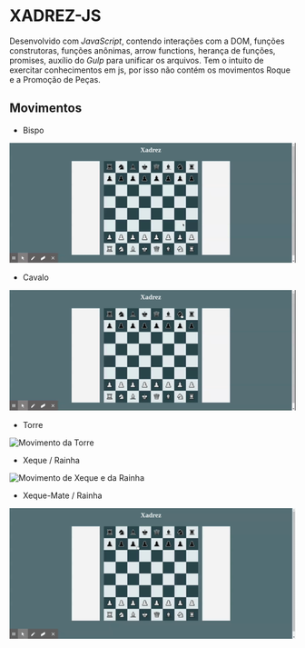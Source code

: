 # XADREZ-JS

Desenvolvido com *JavaScript*, contendo interações com a DOM, funções construtoras, funções anônimas, arrow functions, herança de funções, promises, auxílio do *Gulp* para unificar os arquivos. Tem o intuito de exercitar conhecimentos em js, por isso não contém os movimentos Roque e a Promoção de Peças. 

## Movimentos

- Bispo

![Movimento do Bispo](./src/assets/gifs/bispo.gif)

- Cavalo

![Movimento do Cavalo](./src/assets/gifs/cavalo.gif)

- Torre

![Movimento da Torre](./src/assets/gifs/torre.gif)

- Xeque / Rainha

![Movimento de Xeque e da Rainha](./src/assets/gifs/xeque.gif)

- Xeque-Mate / Rainha

![Movimento de Xeque-Mate e da Rainha](./src/assets/gifs/xeque-mate.gif)